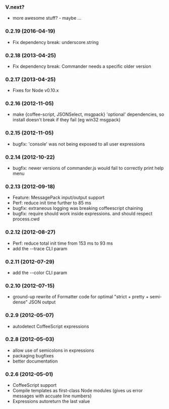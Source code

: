 
### V.next?

* more awesome stuff? - maybe ...

### 0.2.19 (2016-04-19)

* Fix dependency break: underscore.string

### 0.2.18 (2013-04-25)

* Fix dependency break: Commander needs a specific older version

### 0.2.17 (2013-04-25)

* Fixes for Node v0.10.x

### 0.2.16 (2012-11-05)

* make {coffee-script, JSONSelect, msgpack} 'optional' dependencies, so install doesn't break if they fail (eg win32 msgpack)

### 0.2.15 (2012-11-05)

* bugfix: 'console' was not being exposed to all user expressions

### 0.2.14 (2012-10-22)

* bugfix: newer versions of commander.js would fail to correctly print help menu

### 0.2.13 (2012-09-18)

* Feature: MessagePack input/output support
* Perf: reduce init time further to 85 ms
* bugfix: extraneous logging was breaking coffeescript chaining
* bugfix: require should work inside expressions. and should respect process.cwd

### 0.2.12 (2012-08-27)

* Perf: reduce total init time from 153 ms to 93 ms
* add the --trace CLI param

### 0.2.11 (2012-07-29)

* add the --color CLI param

### 0.2.10 (2012-07-15)

* ground-up rewrite of Formatter code for optimal "strict + pretty + semi-dense" JSON output

### 0.2.9 (2012-05-07)

* autodetect CoffeeScript expressions

### 0.2.8 (2012-05-03)

* allow use of semicolons in expressions
* packaging bugfixes
* better documentation

### 0.2.6 (2012-05-01)

* CoffeeScript support
* Compile templates as first-class Node modules (gives us error messages with accuate line numbers)
* Expressions autoreturn the last value
